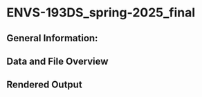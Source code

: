 # ENVS-193DS_spring-2025_final

## General Information: 

## Data and File Overview

## Rendered Output 
